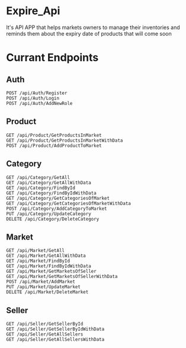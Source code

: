 # Expire_Api

It's API APP that helps markets owners to manage their inventories and reminds them about the expiry date of products that will come soon


# Currant Endpoints 

## Auth
```http
POST /api/Auth/Register
POST /api/Auth/Login
POST /api/Auth/AddNewRole
 ```

## Product
```http
GET /api/Product/GetProductsInMarket
GET /api/Product/GetProductsInMarketWithData
POST /api/Product/AddProductToMarket
```

## Category
```http
GET /api/Category/GetAll
GET /api/Category/GetAllWithData
GET /api/Category/FindById
GET /api/Category/FindByIdWithData
GET /api/Category/GetCategoriesOfMarket
GET /api/Category/GetCategoriesOfMarketWithData
POST /api/Category/AddCategoryToMarket
PUT /api/Category/UpdateCategory
DELETE /api/Category/DeleteCategory
```

## Market
```http
GET /api/Market/GetAll
GET /api/Market/GetAllWithData
GET /api/Market/FindById 
GET /api/Market/FindByIdWithData
GET /api/Market/GetMarketsOfSeller
GET /api/Market/GetMarketsOfSellerWithData
POST /api/Market/AddMarket
PUT /api/Market/UpdateMarket
DELETE /api/Market/DeleteMarket
```

## Seller
```http
GET /api/Seller/GetSellerById
GET /api/Seller/GetSellerByIdWithData
GET /api/Seller/GetAllSellers
GET /api/Seller/GetAllSellersWithData
```
